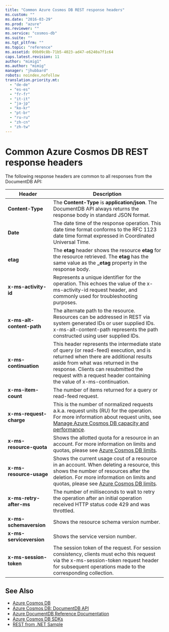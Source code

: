 ```yaml
---
title: "Common Azure Cosmos DB REST response headers"
ms.custom: ""
ms.date: "2016-03-29"
ms.prod: "azure"
ms.reviewer: ""
ms.service: "cosmos-db"
ms.suite: ""
ms.tgt_pltfrm: ""
ms.topic: "reference"
ms.assetid: 09b09c8b-71b5-4023-ad47-e6240a7f1c64
caps.latest.revision: 11
author: "mimig1"
ms.author: "mimig"
manager: "jhubbard"
robots: noindex,nofollow
translation.priority.mt: 
  - "de-de"
  - "es-es"
  - "fr-fr"
  - "it-it"
  - "ja-jp"
  - "ko-kr"
  - "pt-br"
  - "ru-ru"
  - "zh-cn"
  - "zh-tw"
---
```

# Common Azure Cosmos DB REST response headers
The following response headers are common to all responses from the DocumentDB API:  
  
|Header|Description|  
|------------|-----------------|  
|**Content-Type**|The **Content-Type** is **application/json**. The DocumentDB API always returns the response body in standard JSON format.|  
|**Date**|The date time of the response operation. This date time format conforms to the RFC 1123 date time format expressed in Coordinated Universal Time.|  
|**etag**|The **etag** header shows the resource **etag** for the resource retrieved. The **etag** has the same value as the **_etag** property in the response body.|  
|**x-ms-activity-id**|Represents a unique identifier for the operation. This echoes the value of the x-ms-activity-id request header, and commonly used for troubleshooting purposes.|  
|**x-ms-alt-content-path**|The alternate path to the resource. Resources can be addressed in REST via system generated IDs or user supplied IDs. x-ms-alt-content-path represents the path constructed using user supplied IDs.|  
|**x-ms-continuation**|This header represents the intermediate state of query (or read-feed) execution, and is returned when there are additional results aside from what was returned in the response. Clients can resubmitted the request with a request header containing<br />                the value of x-ms-continuation.|  
|**x-ms-item-count**|The number of items returned for a query or read-feed request.|  
|**x-ms-request-charge**|This is the number of normalized requests a.k.a. request units (RU) for the operation. For more information about request units, see [Manage Azure Cosmos DB capacity and performance](http://azure.microsoft.com/documentation/articles/documentdb-manage/).|  
|**x-ms-resource-quota**|Shows the allotted quota for a resource in an account. For more information on limits and quotas, please see [Azure Cosmos DB limits](http://azure.microsoft.com/documentation/articles/documentdb-limits/).|  
|**x-ms-resource-usage**|Shows the current usage cout of a resource in an account. When deleting a resource, this shows the number of resources after the deletion. For more information on limits and quotas, please see [Azure Cosmos DB limits](http://azure.microsoft.com/documentation/articles/documentdb-limits/).|  
|**x-ms-retry-after-ms**|The number of milliseconds to wait to retry the operation after an initial operation received HTTP status code 429 and was throttled.|  
|**x-ms-schemaversion**|Shows the resource schema version number.|  
|**x-ms-serviceversion**|Shows the service version number.|  
|**x-ms-session-token**|The session token of the request. For session consistency, clients must echo this request via the x-ms-session-token request header for subsequent operations made to the corresponding collection.|  
  
## See Also  
* [Azure Cosmos DB](https://docs.microsoft.com/azure/cosmos-db/introduction) 
* [Azure Cosmos DB: DocumentDB API](https://docs.microsoft.com/azure/documentdb/documentdb-introduction)   
* [Azure DocumentDB Reference Documentation](https://go.microsoft.com/fwlink/?linkid=834805)   
* [Azure Cosmos DB SDKs](https://azure.microsoft.com/documentation/articles/documentdb-sdk-dotnet/)   
* [REST from .NET Sample](https://github.com/Azure/azure-documentdb-dotnet/tree/master/samples/rest-from-.net)   
  

